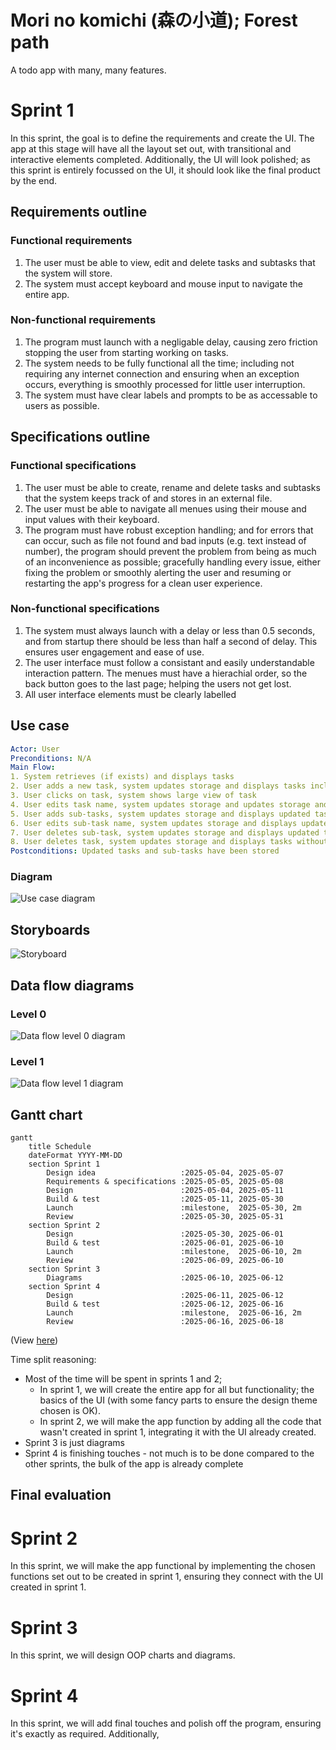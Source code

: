 # Mori no komichi (森の小道); Forest path
A todo app with many, many features.

# Sprint 1
In this sprint, the goal is to define the requirements and create the UI. The app at this stage will have all the layout set out, with transitional and interactive elements completed. Additionally, the UI will look polished; as this sprint is entirely focussed on the UI, it should look like the final product by the end.
## Requirements outline
### Functional requirements
1. The user must be able to view, edit and delete tasks and subtasks that the system will store.
2. The system must accept keyboard and mouse input to navigate the entire app.
### Non-functional requirements
1. The program must launch with a negligable delay, causing zero friction stopping the user from starting working on tasks.
2. The system needs to be fully functional all the time; including not requiring any internet connection and ensuring when an exception occurs, everything is smoothly processed for little user interruption.
3. The system must have clear labels and prompts to be as accessable to users as possible.
## Specifications outline
### Functional specifications
1. The user must be able to create, rename and delete tasks and subtasks that the system keeps track of and stores in an external file.
2. The user must be able to navigate all menues using their mouse and input values with their keyboard.
3. The program must have robust exception handling; and for errors that can occur, such as file not found and bad inputs (e.g. text instead of number), the program should prevent the problem from being as much of an inconvenience as possible; gracefully handling every issue, either fixing the problem or smoothly alerting the user and resuming or restarting the app's progress for a clean user experience.
### Non-functional specifications
1. The system must always launch with a delay or less than 0.5 seconds, and from startup there should be less than half a second of delay. This ensures user engagement and ease of use.
2. The user interface must follow a consistant and easily understandable interaction pattern. The menues must have a hierachial order, so the back button goes to the last page; helping the users not get lost.
3. All user interface elements must be clearly labelled
## Use case
```yaml
Actor: User
Preconditions: N/A
Main Flow:
1. System retrieves (if exists) and displays tasks
2. User adds a new task, system updates storage and displays tasks including new task
3. User clicks on task, system shows large view of task
4. User edits task name, system updates storage and updates storage and displays updated name
5. User adds sub-tasks, system updates storage and displays updated task with new subtask
6. User edits sub-task name, system updates storage and displays updated task with new subtask name
7. User deletes sub-task, system updates storage and displays updated task with deleted sub-task
8. User deletes task, system updates storage and displays tasks without deleted task
Postconditions: Updated tasks and sub-tasks have been stored
```
### Diagram
![Use case diagram](image-3.png)
## Storyboards
![Storyboard](image-2.png)
## Data flow diagrams
### Level 0
![Data flow level 0 diagram](image.png)
### Level 1
![Data flow level 1 diagram](image-1.png)
## Gantt chart
```mermaid
gantt
    title Schedule
    dateFormat YYYY-MM-DD
    section Sprint 1
        Design idea                   :2025-05-04, 2025-05-07
        Requirements & specifications :2025-05-05, 2025-05-08
        Design                        :2025-05-04, 2025-05-11
        Build & test                  :2025-05-11, 2025-05-30
        Launch                        :milestone,  2025-05-30, 2m
        Review                        :2025-05-30, 2025-05-31
    section Sprint 2
        Design                        :2025-05-30, 2025-06-01
        Build & test                  :2025-06-01, 2025-06-10
        Launch                        :milestone,  2025-06-10, 2m
        Review                        :2025-06-09, 2025-06-10
    section Sprint 3
        Diagrams                      :2025-06-10, 2025-06-12
    section Sprint 4
        Design                        :2025-06-11, 2025-06-12
        Build & test                  :2025-06-12, 2025-06-16
        Launch                        :milestone,  2025-06-16, 2m
        Review                        :2025-06-16, 2025-06-18

```
(View [here](https://mermaid.live/view#pako:eNqllE1vozAQhv-KNYeeSISBAPFxN-ppc2lPXXGx8IRYAjs19u62Uf77GtIUq0lbpR1x8Nfzjv0azx5qLRAYNFxZWyniw0rbIrmvtyhci8cxwS3eatNxSx58zNbr2Wp1nOqxtlIrcr8zUllCj6NDrLCXjSJSICfnwZI4Wcxi_2UReW0XE36Hj04a7FDZntyQfoe13MiaD9n6AF8EeHmW_Z24mJ0Gm__hZCt8Wou9_QCndMLTeMJ_cafq7bvZO9l6Xa0wIgHupbrw_H8k_v30ACN2atOLd5Jc7cokms_ia10ZkAmn33FlwL_git_B8nwHb1xJA1ckbwzv-k9EaeAKTS6KZldanQd_0CR6hdU0CfD8e1bnX7J6xE5t_wAhgsZIAcwahxF06MvG0IX9IF2B3fo3XQHzTYEb7lpbQaUOHttx9Vvr7kQa7ZotsA1ve99zu6EIvdzU6xJUAs1P7ZQFthgVgO3hH7B0OU-ypQ9Ky8xH6mefgCV5Ol_mKV0UWV6URZkdIngec8bzsvBrUEirzfpYFcfiePgPbOgx1g))

Time split reasoning:
- Most of the time will be spent in sprints 1 and 2;
    - In sprint 1, we will create the entire app for all but functionality; the basics of the UI (with some fancy parts to ensure the design theme chosen is OK).
    - In sprint 2, we will make the app function by adding all the code that wasn't created in sprint 1, integrating it with the UI already created.
- Sprint 3 is just diagrams
- Sprint 4 is finishing touches - not much is to be done compared to the other sprints, the bulk of the app is already complete

## Final evaluation

# Sprint 2
In this sprint, we will make the app functional by implementing the chosen functions set out to be created in sprint 1, ensuring they connect with the UI created in sprint 1.
# Sprint 3
In this sprint, we will design OOP charts and diagrams.
# Sprint 4
In this sprint, we will add final touches and polish off the program, ensuring it's exactly as required. Additionally, 
